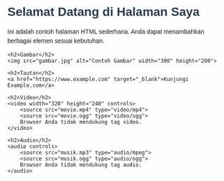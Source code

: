 <!DOCTYPE html>
<html lang="id">
<head>
    <meta charset="UTF-8">
    <meta name="viewport" content="width=device-width, initial-scale=1.0">
    <title>Contoh Halaman HTML</title>
    <style>
        body {
            font-family: Arial, sans-serif;
            margin: 20px;
        }
        h1 {
            color: #2c3e50;
        }
        p {
            line-height: 1.5;
        }
    </style>
</head>
<body>
    <h1>Selamat Datang di Halaman Saya</h1>
    <p>Ini adalah contoh halaman HTML sederhana. Anda dapat menambahkan berbagai elemen sesuai kebutuhan.</p>
    
    <h2>Gambar</h2>
    <img src="gambar.jpg" alt="Contoh Gambar" width="300" height="200">
    
    <h2>Tautan</h2>
    <a href="https://www.example.com" target="_blank">Kunjungi Example.com</a>
    
    <h2>Video</h2>
    <video width="320" height="240" controls>
        <source src="movie.mp4" type="video/mp4">
        <source src="movie.ogg" type="video/ogg">
        Browser Anda tidak mendukung tag video.
    </video>
    
    <h2>Audio</h2>
    <audio controls>
        <source src="musik.mp3" type="audio/mpeg">
        <source src="musik.ogg" type="audio/ogg">
        Browser Anda tidak mendukung tag audio.
    </audio>
</body>
</html>

